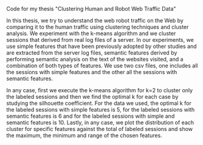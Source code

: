 Code for my thesis "Clustering Human and Robot Web Traffic Data"

In this thesis, we try to understand the web robot traffic on the Web by comparing it to the human traffic using clustering techniques and cluster analysis. We experiment with the k-means algorithm and we cluster sessions that derived from real log files of a server. In our experiments, we use simple features that have been previously adopted by other studies and are extracted from the server log files, semantic features derived by performing semantic analysis on the text of the websites visited, and a combination of both types of features. We use two csv files, one includes all the sessions with simple features and the other all the sessions with semantic features.
  
In any case, first we execute the k-means algorithm for k=2 to cluster only the labeled sessions and then we find the optimal k for each case by studying the silhouette coefficient. For the data we used, the optimal k for the labeled sessions with simple features is 5, for the labeled sessions with semantic features is 6 and for the labeled sessions with simple and semantic features is 10. Lastly, in any case, we plot the distribution of each cluster for specific features against the total of labeled sessions and show the maximum, the minimum and range of the chosen features.
